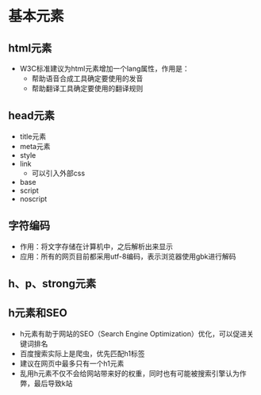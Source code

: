 # 基本元素

## html元素

* W3C标准建议为html元素增加一个lang属性，作用是：
    * 帮助语音合成工具确定要使用的发音
    * 帮助翻译工具确定要使用的翻译规则

## head元素

* title元素
* meta元素
* style
* link
    * 可以引入外部css
* base
* script
* noscript

## 字符编码

* 作用：将文字存储在计算机中，之后解析出来显示
* 应用：所有的网页目前都采用utf-8编码，<meta charset="gbk">表示浏览器使用gbk进行解码

## h、p、strong元素

## h元素和SEO

* h元素有助于网站的SEO（Search Engine Optimization）优化，可以促进关键词排名
* 百度搜索实际上是爬虫，优先匹配h1标签
* 建议在网页中最多只有一个h1元素
* 乱用h元素不仅不会给网站带来好的权重，同时也有可能被搜索引擎认为作弊，最后导致k站